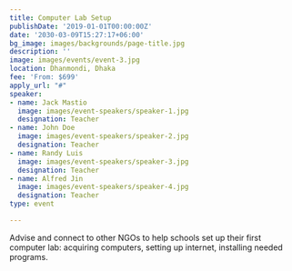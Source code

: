 ```yaml
---
title: Computer Lab Setup
publishDate: '2019-01-01T00:00:00Z'
date: '2030-03-09T15:27:17+06:00'
bg_image: images/backgrounds/page-title.jpg
description: ''
image: images/events/event-3.jpg
location: Dhanmondi, Dhaka
fee: 'From: $699'
apply_url: "#"
speaker:
- name: Jack Mastio
  image: images/event-speakers/speaker-1.jpg
  designation: Teacher
- name: John Doe
  image: images/event-speakers/speaker-2.jpg
  designation: Teacher
- name: Randy Luis
  image: images/event-speakers/speaker-3.jpg
  designation: Teacher
- name: Alfred Jin
  image: images/event-speakers/speaker-4.jpg
  designation: Teacher
type: event

---
```

Advise and connect to other NGOs to help schools set up their first computer lab: acquiring computers, setting up internet, installing needed programs.